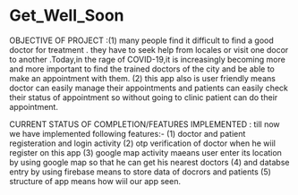 # Get_Well_Soon
OBJECTIVE OF PROJECT :(1) many people find it difficult to find a good doctor for treatment . they have to seek help from locales or visit one docor to another .Today,in the rage of COVID-19,it is increasingly becoming more and more important to find the trained doctors of the city and be able to make an appointment with them. (2) this app also is user friendly means doctor can easily manage their appointments and patients can easily check their status of appointment so without going to clinic patient can do their appointment.

CURRENT STATUS OF COMPLETION/FEATURES IMPLEMENTED : till now we have implemented following features:-
                                                              (1) doctor and patient registeration and login activity
                                                              (2) otp verification of doctor when he wiil register on this app
                                                              (3) google map activity maeans user enter its location by using google map
                                                                  so that he can get his nearest doctors
                                                              (4) and databse entry by using firebase means to store data of docrors and patients
                                                              (5) structure of app means how wiil our app seen.

